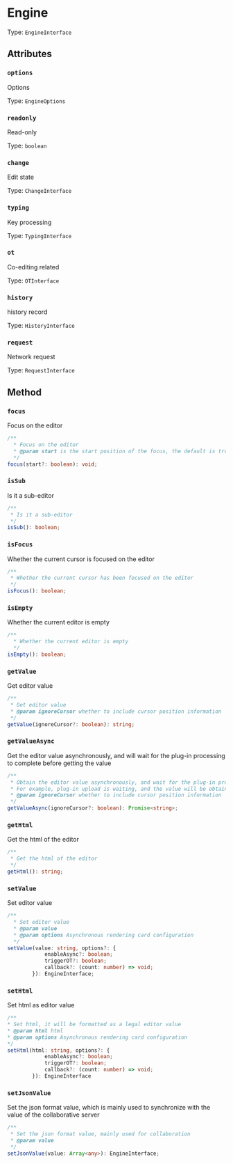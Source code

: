 # Engine

Type: `EngineInterface`

## Attributes

### `options`

Options

Type: `EngineOptions`

### `readonly`

Read-only

Type: `boolean`

### `change`

Edit state

Type: `ChangeInterface`

### `typing`

Key processing

Type: `TypingInterface`

### `ot`

Co-editing related

Type: `OTInterface`

### `history`

history record

Type: `HistoryInterface`

### `request`

Network request

Type: `RequestInterface`

## Method

### `focus`

Focus on the editor

```ts
/**
  * Focus on the editor
  * @param start is the start position of the focus, the default is true, false is the focus to the end position
  */
focus(start?: boolean): void;
```

### `isSub`

Is it a sub-editor

```ts
/**
 * Is it a sub-editor
 */
isSub(): boolean;
```

### `isFocus`

Whether the current cursor is focused on the editor

```ts
/**
 * Whether the current cursor has been focused on the editor
 */
isFocus(): boolean;
```

### `isEmpty`

Whether the current editor is empty

```ts
/**
  * Whether the current editor is empty
  */
isEmpty(): boolean;
```

### `getValue`

Get editor value

```ts
/**
 * Get editor value
 * @param ignoreCursor whether to include cursor position information
 */
getValue(ignoreCursor?: boolean): string;
```

### `getValueAsync`

Get the editor value asynchronously, and will wait for the plug-in processing to complete before getting the value

```ts
/**
 * Obtain the editor value asynchronously, and wait for the plug-in processing to complete before obtaining the value
 * For example, plug-in upload is waiting, and the value will be obtained after the upload is completed.
 * @param ignoreCursor whether to include cursor position information
 */
getValueAsync(ignoreCursor?: boolean): Promise<string>;
```

### `getHtml`

Get the html of the editor

```ts
/**
 * Get the html of the editor
 */
getHtml(): string;
```

### `setValue`

Set editor value

```ts
/**
  * Set editor value
  * @param value
  * @param options Asynchronous rendering card configuration
  */
setValue(value: string, options?: {
			enableAsync?: boolean;
			triggerOT?: boolean;
			callback?: (count: number) => void;
		}): EngineInterface;
```

### `setHtml`

Set html as editor value

```ts
/**
* Set html, it will be formatted as a legal editor value
* @param html html
* @param options Asynchronous rendering card configuration
*/
setHtml(html: string, options?: {
			enableAsync?: boolean;
			triggerOT?: boolean;
			callback?: (count: number) => void;
		}): EngineInterface
```

### `setJsonValue`

Set the json format value, which is mainly used to synchronize with the value of the collaborative server

```ts
/**
 * Set the json format value, mainly used for collaboration
 * @param value
 */
setJsonValue(value: Array<any>): EngineInterface;
```
